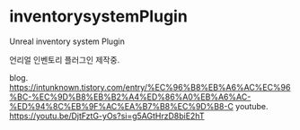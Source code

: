 # inventorysystemPlugin
Unreal inventory system Plugin

언리얼 인벤토리 플러그인 제작중.

blog.
https://intunknown.tistory.com/entry/%EC%96%B8%EB%A6%AC%EC%96%BC-%EC%9D%B8%EB%B2%A4%ED%86%A0%EB%A6%AC-%ED%94%8C%EB%9F%AC%EA%B7%B8%EC%9D%B8-C
youtube.
https://youtu.be/DjtFztG-yOs?si=g5AGtHrzD8biE2hT
